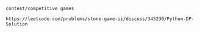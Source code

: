 
	contest/competitive games  
	
	https://leetcode.com/problems/stone-game-ii/discuss/345230/Python-DP-Solution

